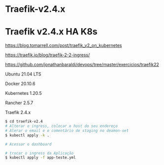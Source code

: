 # Traefik-v2.4.x

# Traefik v2.4.x HA K8s

https://blog.tomarrell.com/post/traefik_v2_on_kubernetes

https://traefik.io/blog/traefik-2-2-ingress/

https://github.com/jonathanbaraldi/devops/tree/master/exercicios/traefik22

Ubuntu 21.04 LTS

Docker 20.10.6

Kubernetes 1.20.5

Rancher 2.5.7

Traefik 2.4.x


```sh
$ cd traefik-v2.4
# Alterar o ingress, colocar o host do seu endereço
# Alerar o email e o comentário de staging no deamon-set
$ kubectl apply -k .

# Acessar o dashboard

# trocar o ingress da Aplicação
$ kubectl apply -f app-teste.yml

```
